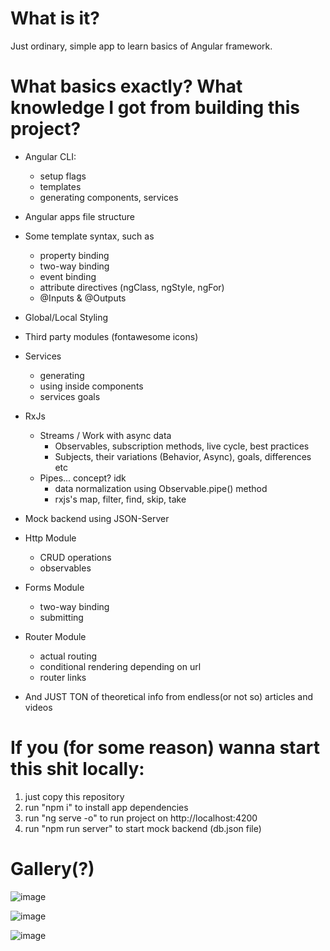 # What is it?
Just ordinary, simple app to learn basics of Angular framework.

# What basics exactly? What knowledge I got from building this project?
- Angular CLI:
  - setup flags
  - templates
  - generating components, services
- Angular apps file structure
- Some template syntax, such as
  - property binding
  - two-way binding
  - event binding
  - attribute directives (ngClass, ngStyle, ngFor)
  - @Inputs & @Outputs
- Global/Local Styling
- Third party modules (fontawesome icons)
- Services
  - generating
  - using inside components
  - services goals
- RxJs
  - Streams / Work with async data
    - Observables, subscription methods, live cycle, best practices
    - Subjects, their variations (Behavior, Async), goals, differences etc
  - Pipes... concept? idk
    - data normalization using Observable.pipe() method
    - rxjs's map, filter, find, skip, take 
- Mock backend using JSON-Server
- Http Module
  - CRUD operations
  - observables
- Forms Module
  - two-way binding
  - submitting
- Router Module
  - actual routing
  - conditional rendering depending on url
  - router links

- And JUST TON of theoretical info from endless(or not so) articles and videos

# If you (for some reason) wanna start this shit locally:
1. just copy this repository
2. run "npm i" to install app dependencies
3. run "ng serve -o" to run project on http://localhost:4200
4. run "npm run server" to start mock backend (db.json file)

# Gallery(?)

![image](https://user-images.githubusercontent.com/39219491/186028327-33ba384c-3cc3-4e01-9dc5-2f03a3ab8c49.png)

![image](https://user-images.githubusercontent.com/39219491/186028368-8c1c9c31-d948-4398-b3ff-2b3d604aea90.png)

![image](https://user-images.githubusercontent.com/39219491/186028396-93df144b-d189-4654-a931-7b81dfcd27fe.png)



